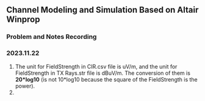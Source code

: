 ## Channel Modeling and Simulation Based on Altair Winprop 
### Problem and Notes Recording

### 2023.11.22
1. The unit for FieldStrength in CIR.csv file is uV/m, and the unit for FieldStrength in TX Rays.str file is dBuV/m. The conversion of them is **20*log10** (is not 10*log10 because the square of the FieldStrength is the power).
2. 